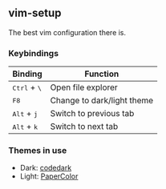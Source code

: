 vim-setup
-------------------

The best vim configuration there is.

### Keybindings
| Binding | Function |
|---------|----------|
| <kbd>Ctrl</kbd> + <kbd>\\</kbd> | Open file explorer |
| <kbd>F8</kbd> | Change to dark/light theme |
| <kbd>Alt</kbd> + <kbd>j</kbd> | Switch to previous tab |
| <kbd>Alt</kbd> + <kbd>k</kbd> | Switch to next tab |

### Themes in use 
 - Dark: [codedark](https://github.com/tomasiser/vim-code-dark)<br>
 - Light: [PaperColor](https://github.com/NLKNguyen/papercolor-theme)<br>

